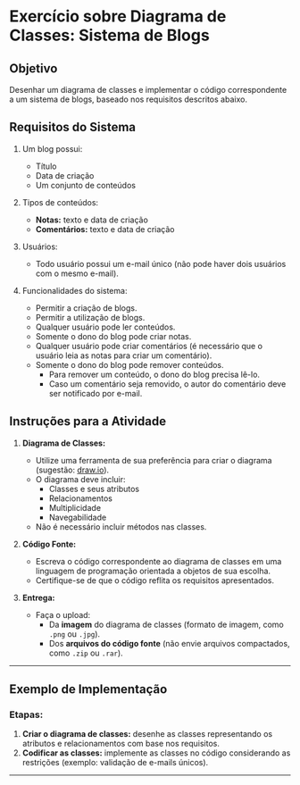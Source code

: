 # Exercício sobre Diagrama de Classes: Sistema de Blogs

## Objetivo
Desenhar um diagrama de classes e implementar o código correspondente a um sistema de blogs, baseado nos requisitos descritos abaixo.

## Requisitos do Sistema

1. Um blog possui:
   - Título
   - Data de criação
   - Um conjunto de conteúdos

2. Tipos de conteúdos:
   - **Notas:** texto e data de criação
   - **Comentários:** texto e data de criação

3. Usuários:
   - Todo usuário possui um e-mail único (não pode haver dois usuários com o mesmo e-mail).

4. Funcionalidades do sistema:
   - Permitir a criação de blogs.
   - Permitir a utilização de blogs.
   - Qualquer usuário pode ler conteúdos.
   - Somente o dono do blog pode criar notas.
   - Qualquer usuário pode criar comentários (é necessário que o usuário leia as notas para criar um comentário).
   - Somente o dono do blog pode remover conteúdos. 
     - Para remover um conteúdo, o dono do blog precisa lê-lo.
     - Caso um comentário seja removido, o autor do comentário deve ser notificado por e-mail.

## Instruções para a Atividade

1. **Diagrama de Classes:**
   - Utilize uma ferramenta de sua preferência para criar o diagrama (sugestão: [draw.io](https://app.diagrams.net/)).
   - O diagrama deve incluir:
     - Classes e seus atributos
     - Relacionamentos
     - Multiplicidade
     - Navegabilidade
   - Não é necessário incluir métodos nas classes.

2. **Código Fonte:**
   - Escreva o código correspondente ao diagrama de classes em uma linguagem de programação orientada a objetos de sua escolha.
   - Certifique-se de que o código reflita os requisitos apresentados.

3. **Entrega:**
   - Faça o upload:
     - Da **imagem** do diagrama de classes (formato de imagem, como `.png` ou `.jpg`).
     - Dos **arquivos do código fonte** (não envie arquivos compactados, como `.zip` ou `.rar`).

---

## Exemplo de Implementação

### Etapas:
1. **Criar o diagrama de classes:** desenhe as classes representando os atributos e relacionamentos com base nos requisitos.
2. **Codificar as classes:** implemente as classes no código considerando as restrições (exemplo: validação de e-mails únicos).

---

